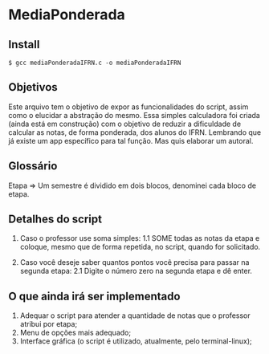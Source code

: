 # MediaPonderada

## Install

```
$ gcc mediaPonderadaIFRN.c -o mediaPonderadaIFRN
```
## Objetivos
Este arquivo tem o objetivo de expor as funcionalidades do script, assim como o elucidar a abstração do mesmo. Essa 
simples calculadora foi criada (ainda está em construção) com o objetivo de reduzir a dificuldade de calcular as 
notas, de forma ponderada, dos alunos do IFRN. Lembrando que já existe um app específico para tal função. Mas quis
elaborar um autoral.

## Glossário
Etapa => Um semestre é dividido em dois blocos, denominei cada bloco de etapa.

## Detalhes do script
1. Caso o professor use soma simples:
1.1 SOME todas as notas da etapa e coloque, mesmo que de forma repetida, no script, quando for solicitado.

2. Caso você deseje saber quantos pontos você precisa para passar na segunda etapa:
2.1 Digite o número zero na segunda etapa e dê enter.

## O que ainda irá ser implementado
1. Adequar o script para atender a quantidade de notas que o professor atribui por etapa;
2. Menu de opções mais adequado;
3. Interface gráfica (o script é utilizado, atualmente, pelo terminal-linux);
